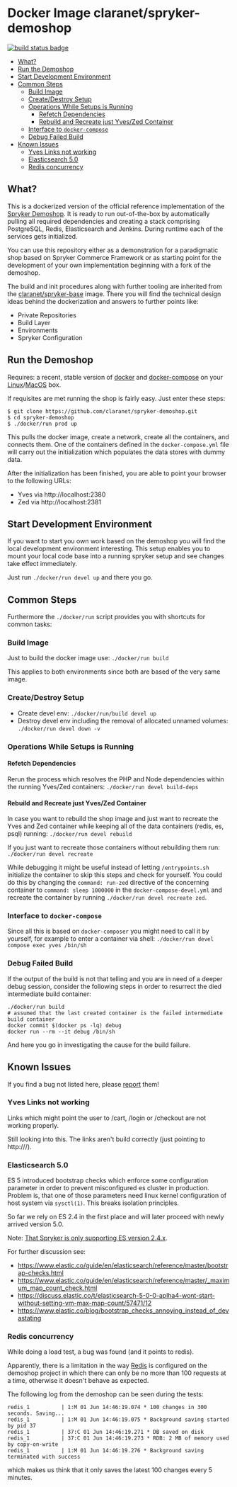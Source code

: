 # Docker Image claranet/spryker-demoshop

[![build status badge](https://img.shields.io/travis/claranet/spryker-demoshop/master.svg)](https://travis-ci.org/claranet/spryker-demoshop/branches)

<!-- vim-markdown-toc GFM -->
* [What?](#what)
* [Run the Demoshop](#run-the-demoshop)
* [Start Development Environment](#start-development-environment)
* [Common Steps](#common-steps)
    * [Build Image](#build-image)
    * [Create/Destroy Setup](#createdestroy-setup)
    * [Operations While Setups is Running](#operations-while-setups-is-running)
        * [Refetch Dependencies](#refetch-dependencies)
        * [Rebuild and Recreate just Yves/Zed Container](#rebuild-and-recreate-just-yveszed-container)
    * [Interface to `docker-compose`](#interface-to-docker-compose)
    * [Debug Failed Build](#debug-failed-build)
* [Known Issues](#known-issues)
    * [Yves Links not working](#yves-links-not-working)
    * [Elasticsearch 5.0](#elasticsearch-50)
    * [Redis concurrency](#redis-concurrency)

<!-- vim-markdown-toc -->

## What?

This is a dockerized version of the official reference implementation of the
[Spryker Demoshop](https://github.com/spryker/demoshop). It is ready to run
out-of-the-box by automatically pulling all required dependencies and creating
a stack comprising PostgreSQL, Redis, Elasticsearch and Jenkins. During runtime
each of the services gets initialized. 

You can use this repository either as a demonstration for a paradigmatic shop
based on Spryker Commerce Framework or as starting point for the development of
your own implementation beginning with a fork of the demoshop.

The build and init procedures along with further tooling are inherited from the
[claranet/spryker-base](https://github.com/claranet/spryker-base) image. There
you will find the technical design ideas behind the dockerization and answers
to further points like:

* Private Repositories
* Build Layer
* Environments
* Spryker Configuration

## Run the Demoshop

Requires: a recent, stable version of [docker](https://docs.docker.com/) and
[docker-compose](https://docs.docker.com/compose/) on your
[Linux](https://docs.docker.com/engine/installation/linux/ubuntu/)/[MacOS](https://docs.docker.com/docker-for-mac/install/)
box.

If requisites are met running the shop is fairly easy. Just enter these steps:

    $ git clone https://github.com/claranet/spryker-demoshop.git 
    $ cd spryker-demoshop 
    $ ./docker/run prod up

This pulls the docker image, create a network, create all the containers, and
connects them. One of the containers defined in the `docker-compose.yml` file
will carry out the initialization which populates the data stores with dummy
data. 

After the initialization has been finished, you are able to point your browser
to the following URLs:

* Yves via http://localhost:2380
* Zed via http://localhost:2381


## Start Development Environment

If you want to start you own work based on the demoshop you will find the local
development environment interesting. This setup enables you to mount your local
code base into a running spryker setup and see changes take effect immediately. 

Just run `./docker/run devel up` and there you go.

## Common Steps

Furthermore the `./docker/run` script provides you with shortcuts for common tasks:

### Build Image

Just to build the docker image use: `./docker/run build`

This applies to both environments since both are based of the very same image. 

### Create/Destroy Setup

* Create devel env: `./docker/run/build devel up`
* Destroy devel env including the removal of allocated unnamed volumes: `./docker/run devel down -v`

### Operations While Setups is Running 

#### Refetch Dependencies

Rerun the process which resolves the PHP and Node dependencies within the
running Yves/Zed containers: `./docker/run devel build-deps`

#### Rebuild and Recreate just Yves/Zed Container

In case you want to rebuild the shop image and just want to recreate the Yves
and Zed container while keeping all of the data containers (redis, es, psql)
running: `./docker/run devel rebuild`

If you just want to recreate those containers without rebuilding them run:
`./docker/run devel recreate`

While debugging it might be useful instead of letting `/entrypoints.sh`
initialize the container to skip this steps and check for yourself. You could
do this by changing the `command: run-zed` directive of the concerning
container to `command: sleep 1000000` in the `docker-compose-devel.yml` and
recreate the container by running `./docker/run devel recreate zed`. 

### Interface to `docker-compose`

Since all this is based on `docker-composer` you might need to call it by
yourself, for example to enter a container via shell: `./docker/run devel
compose exec yves /bin/sh`

### Debug Failed Build

If the output of the build is not that telling and you are in need of a deeper
debug session, consider the following steps in order to resurrect the died
intermediate build container:

    ./docker/run build
    # assumed that the last created container is the failed intermediate build container
    docker commit $(docker ps -lq) debug
    docker run --rm --it debug /bin/sh

And here you go in investigating the cause for the build failure. 


## Known Issues

If you find a bug not listed here, please [report](https://github.com/claranet/spryker-demoshop/issues) them!

### Yves Links not working

Links which might point the user to /cart, /login or /checkout are not working properly.

Still looking into this. The links aren't build correctly (just pointing to http://<domain>/).

### Elasticsearch 5.0

ES 5 introduced bootstrap checks which enforce some configuration parameter in
order to prevent misconfigured es cluster in production. Problem is, that one
of those parameters need linux kernel configuration of host system via
`sysctl(1)`. This breaks isolation principles. 

So far we rely on ES 2.4 in the first place and will later proceed with newly
arrived version 5.0.

Note: [That Spryker is only supporting ES version 2.4.x](http://spryker.github.io/getting-started/system-requirements/#elasticsearch).

For further discussion see: 

* https://www.elastic.co/guide/en/elasticsearch/reference/master/bootstrap-checks.html
* https://www.elastic.co/guide/en/elasticsearch/reference/master/_maximum_map_count_check.html
* https://discuss.elastic.co/t/elasticsearch-5-0-0-aplha4-wont-start-without-setting-vm-max-map-count/57471/12
* https://www.elastic.co/blog/bootstrap_checks_annoying_instead_of_devastating

### Redis concurrency

While doing a load test, a bug was found (and it points to redis).

Apparently, there is a limitation in the way [Redis](http://www.redis.io) is configured on the demoshop project in which there can only be no more than 100 requests at a time, otherwise it doesn't behave as expected.

The following log from the demoshop can be seen during the tests:

```
redis_1          | 1:M 01 Jun 14:46:19.074 * 100 changes in 300 seconds. Saving...
redis_1          | 1:M 01 Jun 14:46:19.075 * Background saving started by pid 37
redis_1          | 37:C 01 Jun 14:46:19.271 * DB saved on disk
redis_1          | 37:C 01 Jun 14:46:19.273 * RDB: 2 MB of memory used by copy-on-write
redis_1          | 1:M 01 Jun 14:46:19.276 * Background saving terminated with success
```

which makes us think that it only saves the latest 100 changes every 5 minutes.
